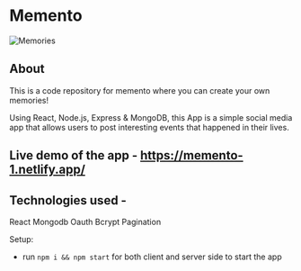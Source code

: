 # Memento

![Memories](https://i.ibb.co/Z8Y0CJv/Screenshot-2020-10-30-at-11-10-04.png)

## About
This is a code repository for memento where you can create your own memories!
 
Using React, Node.js, Express & MongoDB, this App is a simple social media app that allows users to post interesting events that happened in their lives.

## Live demo of the app - https://memento-1.netlify.app/

## Technologies used -

React
Mongodb
Oauth
Bcrypt
Pagination

Setup:
- run ```npm i && npm start``` for both client and server side to start the app

